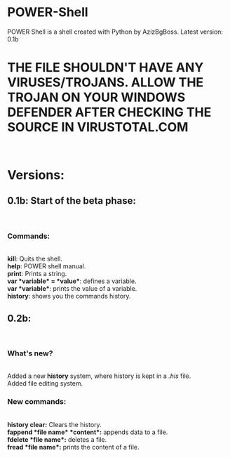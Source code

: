 # POWER-Shell
POWER Shell is a shell created with Python by AzizBgBoss. Latest version: 0.1b<br>
<h1>THE FILE SHOULDN'T HAVE ANY VIRUSES/TROJANS. ALLOW THE TROJAN ON YOUR WINDOWS DEFENDER AFTER CHECKING THE SOURCE IN VIRUSTOTAL.COM</h1><br>
<h1>Versions:</h1>
<h2>0.1b: Start of the beta phase:</h2><br>
<h3>Commands:</h3><br>
<b>kill</b>: Quits the shell.<br>
<b>help</b>: POWER shell manual.<br>
<b>print</b>: Prints a string.<br>
<b>var *variable* = *value*</b>: defines a variable.<br>
<b>var *variable*</b>: prints the value of a variable.<br>
<b>history</b>: shows you the commands history.<br>
<h2>0.2b:</h2><br>
<h3>What's new?</h3><br>
Added a new <b>history</b> system, where history is kept in a <i>.his</i> file.<br>
Added file editing system.<br>
<h3>New commands:</h3><br>
<b>history clear:</b> Clears the history.<br>
<b>fappend *file name* *content*:</b> appends data to a file.<br>
<b>fdelete *file name*:</b> deletes a file.<br>
<b>fread *file name*:</b> prints the content of a file.<br>